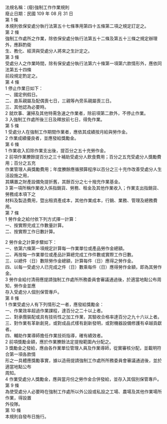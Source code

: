 法規名稱：(廢)強制工作作業規則  
廢止日期：民國 109 年 08 月 31 日  
第 1 條  
本規則依保安處分執行法第五十七條準用第四十五條第二項之規定訂定之。  
第 2 條  
強制工作處所之作業，除依保安處分執行法第五十二條及第五十三條之規定辦理外，應斟酌衛  
生、教化、經濟與受處分人將來之生計定之。  
第 3 條  
受處分人之作業時間，除有保安處分執行法第六十條第一項第六款情形外，應依同法第五十四條  
前段規定酌定之。  
第 4 條  
1 停止作業日如下：  
一、國定例假日。  
二、直系親屬及配偶喪七日，三親等內旁系親屬喪三日。  
三、其他認為必要時。  
2 就炊事、灑掃及其他特需急速之作業者，除前項第二款外，不停止作業。  
3 入強制工作處所後三日及釋放前七日，得免作業。  
第 5 條  
1 受處分人在強制工作期間作業者，應依其成績按月給與勞作金。  
2 作業成績優良者，並應發給獎勵金。  
第 6 條  
1 作業收入扣除作業支出後，提百分之五十充勞作金。  
2 前項作業賸餘提百分之三十補助受處分人飲食費用；百分之五充受處分人獎勵費用；百分之五充  
作業管理人員獎勵費用；年度賸餘應循預算程序以百分之三十充作改善受處分人生活設施之用，  
其購置之財產設備免提折舊，其餘百分之七十撥充作業基金。  
3 第一項所稱作業收入係指銷貨、勞務、租金及其他作業收入；作業支出指銷貨、勞務成本項下之  
材料及製造費用，暨出租資產成本，其他作業成本，行銷、業務、管理及總務費用。  
第 7 條  
1 勞作金之給付依下列方式擇一計算：  
一、按實際完成工作數量計算。  
二、按實際工作日數計算。  


2 勞作金之計算步驟如下：  
一、依第六條第一項規定計算每一作業單位或產品勞作金總額。  
二、再按每一作業單位或產品計算總完成工作件數或實際工作日數。  
三、以總件（日）數除勞作金總額，計算每件（日）應得之勞作金。  
四、以每一受處分人已完成之件（日）數乘每件（日）應得勞作金額，即為其勞作金。  
3 勞作金給付清冊應提請強制工作處所所務委員會審議通過後，於適當地點公布周知，勞作金並應  
存入受處分人個別保管專戶。  
第 8 條  
1 作業受處分人有下列情形之一者，應發給獎勵金：  
一、作業效率超過作業課程，達百分之二十以上者。  
二、對承攬裝配或具有技術性之加工作業，其驗收合格率達百分之九十六以上者。  
三、對作業有革新創見，或對成品式樣有創新發明，或對機器設備修護有卓越貢獻者。  
四、輔助作業導師擔任作業技術指導，確有績效者。  
2 前項獎勵金額，應於作業賸餘法定提撥範圍內分配之。  
3 獎勵金之發給，應由各作業單位管理人員及作業導師，從實審核分配，並載明符合第一項各款情  
形之一具體應獎勵事實，據以造冊提請強制工作處所所務委員會審議通過後，並於適當地點公布  
周知。  
4 作業受處分人獎勵金，應與當月份之勞作金合併發給，並存入其個別保管專戶。  
第 9 條  
為使受處分人必要時在強制工作處所以外公設或私設之工場、農場及其他作業場所作業，得設置  
外役隊。  
第 10 條  
本規則自發布日施行。  


